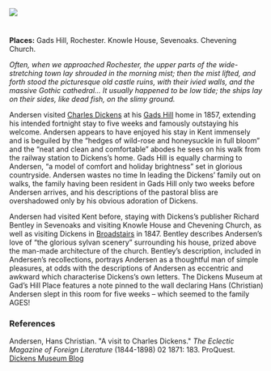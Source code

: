 <a href="https://dev.visual-essays.app"><img src="https://dev-visual-essays.netlify.app/images/ve-button.png"/></a> 
<param author="Dr Alyson Hunt" banner="/images/banners/19c.jpg" layout="vtl" title="Hans Christian Anderson" ve-config/> 

<param aliases="Rochester" eid="Q507517" ve-entity/>
<param aliases="castle" eid="Q1125527" ve-entity/>
<param aliases="Sevenoaks" eid="Q939838" ve-entity/> 
<param aliases="Knowle House" eid="Q1285144" ve-entity/>
<param aliases="Chevening Church" eid="Q17529916" ve-entity/> 
<param aliases="Gads Hill" eid="Q104082075" ve-entity/>

#

**Places:** Gads Hill, Rochester. Knowle House, Sevenoaks. Chevening Church.
<param ve-image-v2 manifest="https://iiif.juncture-digital.org/wc:HCA_by_Thora_Hallager_1869.jpg/manifest.json">

_Often, when we approached Rochester, the upper parts of the wide-stretching town lay shrouded in the morning mist; then the mist lifted, and forth stood the picturesque old castle ruins, with their ivied walls, and the massive Gothic cathedral... It usually happened to be low tide; the ships lay on their sides, like dead fish, on the slimy ground._
<param ve-image-v2 manifest="https://iiif.juncture-digital.org/wc:Rochester_Castle_from_the_east.jpg/manifest.json">
<param center="Q507517" ve-map zoom="10"/>

Andersen visited [Charles Dickens](/dickens/dickens-biography) at his [Gads Hill](/dickens/dickens-gads-hill) home in 1857, extending his intended fortnight stay to five weeks and famously outstaying his welcome. Andersen appears to have enjoyed his stay in Kent immensely and is beguiled by the “hedges of wild-rose and honeysuckle in full bloom” and the “neat and clean and comfortable” abodes he sees on his walk from the railway station to Dickens’s home. Gads Hill is equally charming to Andersen, “a model of comfort and holiday brightness” set in glorious countryside. Andersen wastes no time In leading the Dickens’ family out on walks, the family having been resident in Gads Hill only two weeks before Andersen arrives, and his descriptions of the pastoral bliss are overshadowed only by his obvious adoration of Dickens.
<param attribution="Benjamin Mortley" label="Gad's Hill" url="https://stor.artstor.org/stor/5c3cfffa-911e-44cf-ab35-28b94bf80418" ve-image/>
<param center="Q2336499" ve-map zoom="10"/>

Andersen had visited Kent before, staying with Dickens’s publisher Richard Bentley in Sevenoaks and visiting Knowle House and Chevening Church, as well as visiting Dickens in [Broadstairs](/dickens/broadstairs-19th-century) in 1847. Bentley describes Andersen’s love of “the glorious sylvan scenery” surrounding his house, prized above the man-made architecture of the church. Bentley’s description, included in Andersen’s recollections, portrays Andersen as a thoughtful man of simple pleasures, at odds with the descriptions of Andersen as eccentric and awkward which characterise Dickens’s own letters. The Dickens Museum at Gad’s Hill Place  features a note pinned to the wall declaring Hans (Christian) Andersen slept in this room for five weeks – which seemed to the family AGES! 
<param ve-image-v2 manifest="https://iiif.juncture-digital.org/wc:Knowle_Lake_-_geograph.org.uk_-_1843108.jpg/manifest.json">
<param center="Q939838" ve-map zoom="10"/>

### References

Andersen, Hans Christian. "A visit to Charles Dickens." _The Eclectic Magazine of Foreign Literature_ (1844-1898) 02 1871: 183. ProQuest.   
[Dickens Museum Blog](https://dickensmuseum.com/blogs/charles-dickens-museum/hans-christian-andersen-the-eccentric-guest)  
<param ve-image-v2 manifest="https://iiif.juncture-digital.org/wc:St_Botolph%27s_Church%2C_Chevening_%28Geograph_Image_1888106_b4cefa87%29.jpg/manifest.json">
